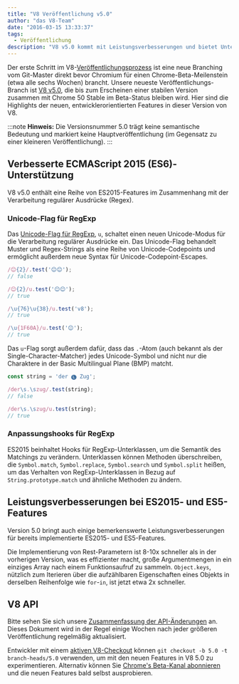 ```yaml
---
title: "V8 Veröffentlichung v5.0"
author: "das V8-Team"
date: "2016-03-15 13:33:37"
tags: 
  - Veröffentlichung
description: "V8 v5.0 kommt mit Leistungsverbesserungen und bietet Unterstützung für mehrere neue ES2015-Sprachfeatures."
---
```

Der erste Schritt im V8-[Veröffentlichungsprozess](/docs/release-process) ist eine neue Branching vom Git-Master direkt bevor Chromium für einen Chrome-Beta-Meilenstein (etwa alle sechs Wochen) brancht. Unsere neueste Veröffentlichungs-Branch ist [V8 v5.0](https://chromium.googlesource.com/v8/v8.git/+log/branch-heads/5.0), die bis zum Erscheinen einer stabilen Version zusammen mit Chrome 50 Stable im Beta-Status bleiben wird. Hier sind die Highlights der neuen, entwicklerorientierten Features in dieser Version von V8.

<!--truncate-->
:::note
**Hinweis:** Die Versionsnummer 5.0 trägt keine semantische Bedeutung und markiert keine Hauptveröffentlichung (im Gegensatz zu einer kleineren Veröffentlichung).
:::

## Verbesserte ECMAScript 2015 (ES6)-Unterstützung

V8 v5.0 enthält eine Reihe von ES2015-Features im Zusammenhang mit der Verarbeitung regulärer Ausdrücke (Regex).

### Unicode-Flag für RegExp

Das [Unicode-Flag für RegExp](https://developer.mozilla.org/en-US/docs/Web/JavaScript/Reference/Global_Objects/RegExp#Parameters), `u`, schaltet einen neuen Unicode-Modus für die Verarbeitung regulärer Ausdrücke ein. Das Unicode-Flag behandelt Muster und Regex-Strings als eine Reihe von Unicode-Codepoints und ermöglicht außerdem neue Syntax für Unicode-Codepoint-Escapes.

```js
/😊{2}/.test('😊😊');
// false

/😊{2}/u.test('😊😊');
// true

/\u{76}\u{38}/u.test('v8');
// true

/\u{1F60A}/u.test('😊');
// true
```

Das `u`-Flag sorgt außerdem dafür, dass das `.`-Atom (auch bekannt als der Single-Character-Matcher) jedes Unicode-Symbol und nicht nur die Charaktere in der Basic Multilingual Plane (BMP) matcht.

```js
const string = 'der 🅛 Zug';

/der\s.\szug/.test(string);
// false

/der\s.\szug/u.test(string);
// true
```

### Anpassungshooks für RegExp

ES2015 beinhaltet Hooks für RegExp-Unterklassen, um die Semantik des Matchings zu verändern. Unterklassen können Methoden überschreiben, die `Symbol.match`, `Symbol.replace`, `Symbol.search` und `Symbol.split` heißen, um das Verhalten von RegExp-Unterklassen in Bezug auf `String.prototype.match` und ähnliche Methoden zu ändern.

## Leistungsverbesserungen bei ES2015- und ES5-Features

Version 5.0 bringt auch einige bemerkenswerte Leistungsverbesserungen für bereits implementierte ES2015- und ES5-Features.

Die Implementierung von Rest-Parametern ist 8-10x schneller als in der vorherigen Version, was es effizienter macht, große Argumentmengen in ein einziges Array nach einem Funktionsaufruf zu sammeln. `Object.keys`, nützlich zum Iterieren über die aufzählbaren Eigenschaften eines Objekts in derselben Reihenfolge wie `for`-`in`, ist jetzt etwa 2x schneller.

## V8 API

Bitte sehen Sie sich unsere [Zusammenfassung der API-Änderungen](https://docs.google.com/document/d/1g8JFi8T_oAE_7uAri7Njtig7fKaPDfotU6huOa1alds/edit) an. Dieses Dokument wird in der Regel einige Wochen nach jeder größeren Veröffentlichung regelmäßig aktualisiert.

Entwickler mit einem [aktiven V8-Checkout](https://v8.dev/docs/source-code#using-git) können `git checkout -b 5.0 -t branch-heads/5.0` verwenden, um mit den neuen Features in V8 5.0 zu experimentieren. Alternativ können Sie [Chrome's Beta-Kanal abonnieren](https://www.google.com/chrome/browser/beta.html) und die neuen Features bald selbst ausprobieren.
